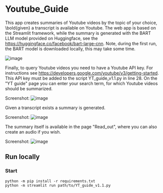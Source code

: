 # Youtube_Guide
This app creates summaries of Youtube videos by the topic of your choice, \bold{given} a transcript is available on Youtube. The web app is based on the Streamlit framework, while the summary is generated with the BART LLM model provided on Huggingface, see the https://huggingface.co/facebook/bart-large-cnn. Note, during the first run, the BART model is downloaded locally, this may take some time. 

![image](https://github.com/Khoert/Youtube_Guide/assets/140905959/c2862abd-fad9-48f6-97f5-9e274c81c55f)

Finally, to query Youtube videos you need to have a Youtube API key. For instructions see https://developers.google.com/youtube/v3/getting-started. This API key must be added to the script YT_guide_v1.1.py in line 28. 
On the "YT guide" page you can enter your search term, for which Youtube videos should be summarized.



Screenshot:
![image](https://github.com/Khoert/Youtube_Guide/assets/140905959/82d2df27-4fd4-4ed3-9267-146fbcbe1987)

Given a transcript exists a summary is generated. 



Screenshot:
![image](https://github.com/Khoert/Youtube_Guide/assets/140905959/065026f9-c71a-4d29-842d-685134225652)

The summary itself is available in the page "Read_out", where you can also create an audio if you wish.



Screenshot:
![image](https://github.com/Khoert/Youtube_Guide/assets/140905959/5298fd0e-62fe-433f-869f-bfebc3345b3a)


## Run locally

### Start

```shell
python -m pip install -r requirements.txt
python -m streamlit run path/to/YT_guide_v1.1.py
```
